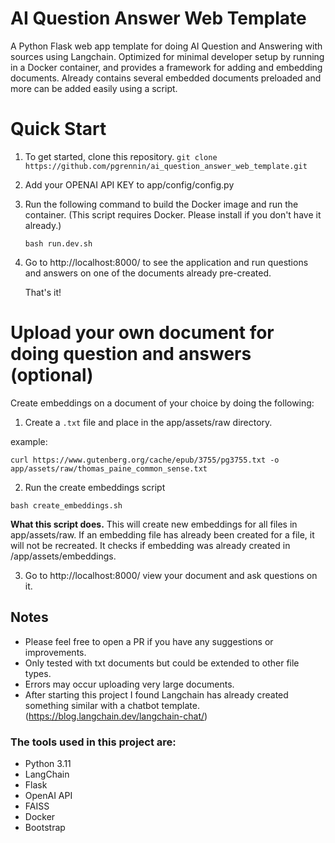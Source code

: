 # AI Question Answer Web Template

A Python Flask web app template for doing AI Question and Answering with sources using Langchain. Optimized for minimal developer
setup by running in a Docker container, and provides a framework for adding
and embedding documents. Already contains several embedded documents preloaded and more can
be added easily using a script.

# Quick Start

1) To get started, clone this repository.
`git clone https://github.com/pgrennin/ai_question_answer_web_template.git`

3) Add your OPENAI API KEY to app/config/config.py

4) Run the following command to build the Docker image and run the container.  (This script requires Docker. Please
   install if you don't have it already.)

   `bash run.dev.sh`


5) Go to http://localhost:8000/ to see the application and run questions and answers on one of the documents already
   pre-created.

   That's it!

# Upload your own document for doing question and answers (optional)

Create embeddings on a document of your choice by doing the following:

1) Create a `.txt` file and place in the app/assets/raw directory.

example:

`curl https://www.gutenberg.org/cache/epub/3755/pg3755.txt -o app/assets/raw/thomas_paine_common_sense.txt`

2) Run the create embeddings script

`bash create_embeddings.sh`

**What this script does.**
This will create new embeddings for all files in app/assets/raw. If an embedding file has already been created for a
file, it will not be recreated. It checks if embedding was already created in /app/assets/embeddings.

3) Go to http://localhost:8000/ view your document and ask questions on it.

## Notes

* Please feel free to open a PR if you have any suggestions or improvements.
* Only tested with txt documents but could be extended to other file types.
* Errors may occur uploading very large documents.
* After starting this project I found Langchain has already created something similar with a chatbot
  template. (https://blog.langchain.dev/langchain-chat/)

### The tools used in this project are:

- Python 3.11
- LangChain
- Flask
- OpenAI API
- FAISS
- Docker
- Bootstrap
